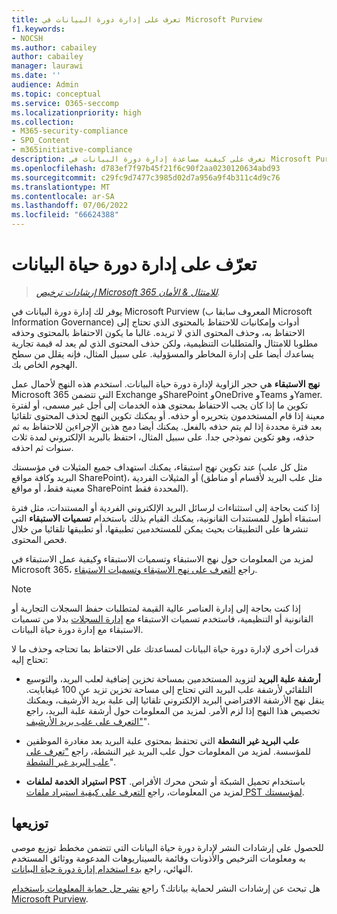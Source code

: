 ```yaml
---
title: تعرف على إدارة دورة البيانات في Microsoft Purview
f1.keywords:
- NOCSH
ms.author: cabailey
author: cabailey
manager: laurawi
ms.date: ''
audience: Admin
ms.topic: conceptual
ms.service: O365-seccomp
ms.localizationpriority: high
ms.collection:
- M365-security-compliance
- SPO_Content
- m365initiative-compliance
description: تعرف على كيفية مساعدة إدارة دورة البيانات في Microsoft Purview في الاحتفاظ بما تحتاج إليه وحذف ما لا تحتاج إليه.
ms.openlocfilehash: d783ef7f97b45f21f6c90f2aa0230120634abd93
ms.sourcegitcommit: c29fc9d7477c3985d02d7a956a9f4b311c4d9c76
ms.translationtype: MT
ms.contentlocale: ar-SA
ms.lasthandoff: 07/06/2022
ms.locfileid: "66624388"
---
```

# <a name="learn-about-data-lifecycle-management"></a>تعرّف على إدارة دورة حياة البيانات

>*[إرشادات ترخيص Microsoft 365 للامتثال & الأمان](/office365/servicedescriptions/microsoft-365-service-descriptions/microsoft-365-tenantlevel-services-licensing-guidance/microsoft-365-security-compliance-licensing-guidance).*

يوفر لك إدارة دورة البيانات في Microsoft Purview (المعروف سابقا ب Microsoft Information Governance) أدوات وإمكانيات للاحتفاظ بالمحتوى الذي تحتاج إلى الاحتفاظ به، وحذف المحتوى الذي لا تريده. غالبا ما يكون الاحتفاظ بالمحتوى وحذفه مطلوبا للامتثال والمتطلبات التنظيمية، ولكن حذف المحتوى الذي لم يعد له قيمة تجارية يساعدك أيضا على إدارة المخاطر والمسؤولية. على سبيل المثال، فإنه يقلل من سطح الهجوم الخاص بك.

**نهج الاستبقاء** هي حجر الزاوية لإدارة دورة حياة البيانات. استخدم هذه النهج لأحمال عمل Microsoft 365 التي تتضمن Exchange وSharePoint وOneDrive وTeams وYamer. تكوين ما إذا كان يجب الاحتفاظ بمحتوى هذه الخدمات إلى أجل غير مسمى، أو لفترة معينة إذا قام المستخدمون بتحريره أو حذفه. أو يمكنك تكوين النهج لحذف المحتوى تلقائيا بعد فترة محددة إذا لم يتم حذفه بالفعل. يمكنك أيضا دمج هذين الإجراءين للاحتفاظ به ثم حذفه، وهو تكوين نموذجي جدا. على سبيل المثال، احتفظ بالبريد الإلكتروني لمدة ثلاث سنوات ثم احذفه.

عند تكوين نهج استبقاء، يمكنك استهداف جميع المثيلات في مؤسستك (مثل كل علب البريد وكافة مواقع SharePoint)، أو المثيلات الفردية (مثل علب البريد لأقسام أو مناطق معينة فقط، أو مواقع SharePoint المحددة فقط).

إذا كنت بحاجة إلى استثناءات لرسائل البريد الإلكتروني الفردية أو المستندات، مثل فترة استبقاء أطول للمستندات القانونية، يمكنك القيام بذلك باستخدام **تسميات الاستبقاء** التي تنشرها على التطبيقات بحيث يمكن للمستخدمين تطبيقها، أو تطبيقها تلقائيا من خلال فحص المحتوى.

لمزيد من المعلومات حول نهج الاستبقاء وتسميات الاستبقاء وكيفية عمل الاستبقاء في Microsoft 365، راجع [التعرف على نهج الاستبقاء وتسميات الاستبقاء](retention.md). 

> [!NOTE]
> إذا كنت بحاجة إلى إدارة العناصر عالية القيمة لمتطلبات حفظ السجلات التجارية أو القانونية أو التنظيمية، فاستخدم تسميات الاستبقاء مع [إدارة السجلات](records-management.md) بدلا من تسميات الاستبقاء مع إدارة دورة حياة البيانات.

قدرات أخرى لإدارة دورة حياة البيانات لمساعدتك على الاحتفاظ بما تحتاجه وحذف ما لا تحتاج إليه:

- **أرشفة علبة البريد** لتزويد المستخدمين بمساحة تخزين إضافية لعلب البريد، والتوسيع التلقائي لأرشفة علب البريد التي تحتاج إلى مساحة تخزين تزيد عن 100 غيغابايت. ينقل نهج الأرشفة الافتراضي البريد الإلكتروني تلقائيا إلى علبة بريد الأرشيف، ويمكنك تخصيص هذا النهج إذا لزم الأمر. لمزيد من المعلومات حول أرشفة علبة البريد، راجع ["التعرف على علب بريد الأرشيف](archive-mailboxes.md)".
    
- **علب البريد غير النشطة** التي تحتفظ بمحتوى علبة البريد بعد مغادرة الموظفين للمؤسسة. لمزيد من المعلومات حول علب البريد غير النشطة، راجع ["تعرف على علب البريد غير النشطة](inactive-mailboxes-in-office-365.md)".

- **استيراد الخدمة لملفات PST** باستخدام تحميل الشبكة أو شحن محرك الأقراص. لمزيد من المعلومات، راجع [التعرف على كيفية استيراد ملفات PST لمؤسستك](importing-pst-files-to-office-365.md).

## <a name="deployment-guidance"></a>توزيعها

للحصول على إرشادات النشر لإدارة دورة حياة البيانات التي تتضمن مخطط توزيع موصى به ومعلومات الترخيص والأذونات وقائمة بالسيناريوهات المدعومة ووثائق المستخدم النهائي، راجع [بدء استخدام إدارة دورة حياة البيانات](get-started-with-information-governance.md).

هل تبحث عن إرشادات النشر لحماية بياناتك؟ راجع [نشر حل حماية المعلومات باستخدام Microsoft Purview](information-protection-solution.md).

